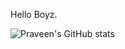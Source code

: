 Hello Boyz.

<!--<p align="left">
 <img src="https://github-readme-stats.vercel.app/api?username=anonymousfraand&show_icons=true&title_color=018596&icon_color=00E1F7FF&bg_color=0d1117&text_color=FFF&border_color=444&count_private=true" height="165"> 
   <img src="http://github-readme-streak-stats.herokuapp.com?user=anonymousfraand&theme=blux&&background=0d1117&border=444" height="165">
</p>-->
![Praveen's GitHub stats](https://github-readme-stats.vercel.app/api?username=anonymousfraand&show_icons=true&theme=transparent)
